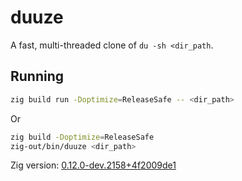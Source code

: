 # duuze

A fast, multi-threaded clone of `du -sh <dir_path`. 

## Running

```sh
zig build run -Doptimize=ReleaseSafe -- <dir_path>
```

Or 

```sh
zig build -Doptimize=ReleaseSafe
zig-out/bin/duuze <dir_path>
```

Zig version: [0.12.0-dev.2158+4f2009de1](https://ziglang.org/builds/zig-linux-x86_64-0.12.0-dev.2158+4f2009de1.tar.xz)
